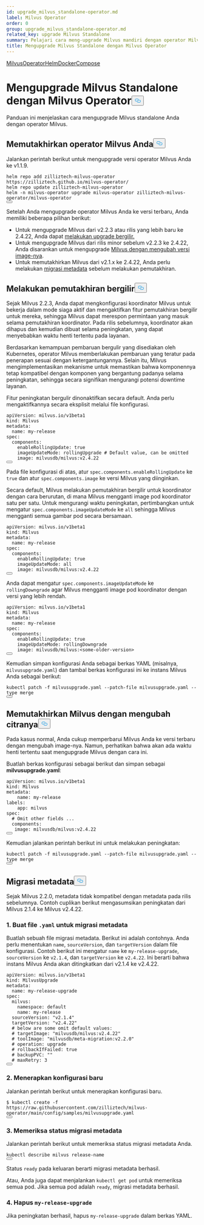 ```yaml
---
id: upgrade_milvus_standalone-operator.md
label: Milvus Operator
order: 0
group: upgrade_milvus_standalone-operator.md
related_key: upgrade Milvus Standalone
summary: Pelajari cara meng-upgrade Milvus mandiri dengan operator Milvus.
title: Mengupgrade Milvus Standalone dengan Milvus Operator
---
```

<div class="tab-wrapper"><a href="/docs/id/upgrade_milvus_standalone-operator.md" class='active '>Milvus</a><a href="/docs/id/upgrade_milvus_standalone-helm.md" class=''>OperatorHelmDocker</a><a href="/docs/id/upgrade_milvus_standalone-docker.md" class=''>Compose</a></div>
<h1 id="Upgrade-Milvus-Standalone-with-Milvus-Operator" class="common-anchor-header">Mengupgrade Milvus Standalone dengan Milvus Operator<button data-href="#Upgrade-Milvus-Standalone-with-Milvus-Operator" class="anchor-icon" translate="no">
      <svg translate="no"
        aria-hidden="true"
        focusable="false"
        height="20"
        version="1.1"
        viewBox="0 0 16 16"
        width="16"
      >
        <path
          fill="#0092E4"
          fill-rule="evenodd"
          d="M4 9h1v1H4c-1.5 0-3-1.69-3-3.5S2.55 3 4 3h4c1.45 0 3 1.69 3 3.5 0 1.41-.91 2.72-2 3.25V8.59c.58-.45 1-1.27 1-2.09C10 5.22 8.98 4 8 4H4c-.98 0-2 1.22-2 2.5S3 9 4 9zm9-3h-1v1h1c1 0 2 1.22 2 2.5S13.98 12 13 12H9c-.98 0-2-1.22-2-2.5 0-.83.42-1.64 1-2.09V6.25c-1.09.53-2 1.84-2 3.25C6 11.31 7.55 13 9 13h4c1.45 0 3-1.69 3-3.5S14.5 6 13 6z"
        ></path>
      </svg>
    </button></h1><p>Panduan ini menjelaskan cara mengupgrade Milvus standalone Anda dengan operator Milvus.</p>
<h2 id="Upgrade-your-Milvus-operator" class="common-anchor-header">Memutakhirkan operator Milvus Anda<button data-href="#Upgrade-your-Milvus-operator" class="anchor-icon" translate="no">
      <svg translate="no"
        aria-hidden="true"
        focusable="false"
        height="20"
        version="1.1"
        viewBox="0 0 16 16"
        width="16"
      >
        <path
          fill="#0092E4"
          fill-rule="evenodd"
          d="M4 9h1v1H4c-1.5 0-3-1.69-3-3.5S2.55 3 4 3h4c1.45 0 3 1.69 3 3.5 0 1.41-.91 2.72-2 3.25V8.59c.58-.45 1-1.27 1-2.09C10 5.22 8.98 4 8 4H4c-.98 0-2 1.22-2 2.5S3 9 4 9zm9-3h-1v1h1c1 0 2 1.22 2 2.5S13.98 12 13 12H9c-.98 0-2-1.22-2-2.5 0-.83.42-1.64 1-2.09V6.25c-1.09.53-2 1.84-2 3.25C6 11.31 7.55 13 9 13h4c1.45 0 3-1.69 3-3.5S14.5 6 13 6z"
        ></path>
      </svg>
    </button></h2><p>Jalankan perintah berikut untuk mengupgrade versi operator Milvus Anda ke v1.1.9.</p>
<pre><code translate="no">helm repo <span class="hljs-keyword">add</span> zilliztech-milvus-<span class="hljs-keyword">operator</span> https:<span class="hljs-comment">//zilliztech.github.io/milvus-operator/</span>
helm repo update zilliztech-milvus-<span class="hljs-keyword">operator</span>
helm -n milvus-<span class="hljs-keyword">operator</span> upgrade milvus-<span class="hljs-keyword">operator</span> zilliztech-milvus-<span class="hljs-keyword">operator</span>/milvus-<span class="hljs-keyword">operator</span>
<button class="copy-code-btn"></button></code></pre>
<p>Setelah Anda mengupgrade operator Milvus Anda ke versi terbaru, Anda memiliki beberapa pilihan berikut:</p>
<ul>
<li>Untuk mengupgrade Milvus dari v2.2.3 atau rilis yang lebih baru ke 2.4.22, Anda dapat <a href="#Conduct-a-rolling-upgrade">melakukan upgrade bergilir.</a></li>
<li>Untuk mengupgrade Milvus dari rilis minor sebelum v2.2.3 ke 2.4.22, Anda disarankan untuk mengupgrade <a href="#Upgrade-Milvus-by-changing-its-image">Milvus dengan mengubah versi image-nya</a>.</li>
<li>Untuk memutakhirkan Milvus dari v2.1.x ke 2.4.22, Anda perlu melakukan <a href="#Migrate-the-metadata">migrasi metadata</a> sebelum melakukan pemutakhiran.</li>
</ul>
<h2 id="Conduct-a-rolling-upgrade" class="common-anchor-header">Melakukan pemutakhiran bergilir<button data-href="#Conduct-a-rolling-upgrade" class="anchor-icon" translate="no">
      <svg translate="no"
        aria-hidden="true"
        focusable="false"
        height="20"
        version="1.1"
        viewBox="0 0 16 16"
        width="16"
      >
        <path
          fill="#0092E4"
          fill-rule="evenodd"
          d="M4 9h1v1H4c-1.5 0-3-1.69-3-3.5S2.55 3 4 3h4c1.45 0 3 1.69 3 3.5 0 1.41-.91 2.72-2 3.25V8.59c.58-.45 1-1.27 1-2.09C10 5.22 8.98 4 8 4H4c-.98 0-2 1.22-2 2.5S3 9 4 9zm9-3h-1v1h1c1 0 2 1.22 2 2.5S13.98 12 13 12H9c-.98 0-2-1.22-2-2.5 0-.83.42-1.64 1-2.09V6.25c-1.09.53-2 1.84-2 3.25C6 11.31 7.55 13 9 13h4c1.45 0 3-1.69 3-3.5S14.5 6 13 6z"
        ></path>
      </svg>
    </button></h2><p>Sejak Milvus 2.2.3, Anda dapat mengkonfigurasi koordinator Milvus untuk bekerja dalam mode siaga aktif dan mengaktifkan fitur pemutakhiran bergilir untuk mereka, sehingga Milvus dapat merespon permintaan yang masuk selama pemutakhiran koordinator. Pada rilis sebelumnya, koordinator akan dihapus dan kemudian dibuat selama peningkatan, yang dapat menyebabkan waktu henti tertentu pada layanan.</p>
<p>Berdasarkan kemampuan pembaruan bergulir yang disediakan oleh Kubernetes, operator Milvus memberlakukan pembaruan yang teratur pada penerapan sesuai dengan ketergantungannya. Selain itu, Milvus mengimplementasikan mekanisme untuk memastikan bahwa komponennya tetap kompatibel dengan komponen yang bergantung padanya selama peningkatan, sehingga secara signifikan mengurangi potensi downtime layanan.</p>
<p>Fitur peningkatan bergulir dinonaktifkan secara default. Anda perlu mengaktifkannya secara eksplisit melalui file konfigurasi.</p>
<pre><code translate="no" class="language-yaml">apiVersion: milvus.io/v1beta1
kind: Milvus
metadata:
  name: my-release
spec:
  components:
    enableRollingUpdate: <span class="hljs-literal">true</span>
    imageUpdateMode: rollingUpgrade <span class="hljs-comment"># Default value, can be omitted</span>
    image: milvusdb/milvus:v2.4.22
<button class="copy-code-btn"></button></code></pre>
<p>Pada file konfigurasi di atas, atur <code translate="no">spec.components.enableRollingUpdate</code> ke <code translate="no">true</code> dan atur <code translate="no">spec.components.image</code> ke versi Milvus yang diinginkan.</p>
<p>Secara default, Milvus melakukan pemutakhiran bergilir untuk koordinator dengan cara berurutan, di mana Milvus mengganti image pod koordinator satu per satu. Untuk mengurangi waktu peningkatan, pertimbangkan untuk mengatur <code translate="no">spec.components.imageUpdateMode</code> ke <code translate="no">all</code> sehingga Milvus mengganti semua gambar pod secara bersamaan.</p>
<pre><code translate="no" class="language-yaml">apiVersion: milvus.io/v1beta1
kind: Milvus
metadata:
  name: my-release
spec:
  components:
    enableRollingUpdate: <span class="hljs-literal">true</span>
    imageUpdateMode: all
    image: milvusdb/milvus:v2.4.22
<button class="copy-code-btn"></button></code></pre>
<p>Anda dapat mengatur <code translate="no">spec.components.imageUpdateMode</code> ke <code translate="no">rollingDowngrade</code> agar Milvus mengganti image pod koordinator dengan versi yang lebih rendah.</p>
<pre><code translate="no" class="language-yaml">apiVersion: milvus.io/v1beta1
kind: Milvus
metadata:
  name: my-release
spec:
  components:
    enableRollingUpdate: <span class="hljs-literal">true</span>
    imageUpdateMode: rollingDowngrade
    image: milvusdb/milvus:&lt;some-older-version&gt;
<button class="copy-code-btn"></button></code></pre>
<p>Kemudian simpan konfigurasi Anda sebagai berkas YAML (misalnya, <code translate="no">milvusupgrade.yaml</code>) dan tambal berkas konfigurasi ini ke instans Milvus Anda sebagai berikut:</p>
<pre><code translate="no" class="language-shell">kubectl patch -f milvusupgrade.yaml --patch-file milvusupgrade.yaml --<span class="hljs-built_in">type</span> merge 
<button class="copy-code-btn"></button></code></pre>
<h2 id="Upgrade-Milvus-by-changing-its-image" class="common-anchor-header">Memutakhirkan Milvus dengan mengubah citranya<button data-href="#Upgrade-Milvus-by-changing-its-image" class="anchor-icon" translate="no">
      <svg translate="no"
        aria-hidden="true"
        focusable="false"
        height="20"
        version="1.1"
        viewBox="0 0 16 16"
        width="16"
      >
        <path
          fill="#0092E4"
          fill-rule="evenodd"
          d="M4 9h1v1H4c-1.5 0-3-1.69-3-3.5S2.55 3 4 3h4c1.45 0 3 1.69 3 3.5 0 1.41-.91 2.72-2 3.25V8.59c.58-.45 1-1.27 1-2.09C10 5.22 8.98 4 8 4H4c-.98 0-2 1.22-2 2.5S3 9 4 9zm9-3h-1v1h1c1 0 2 1.22 2 2.5S13.98 12 13 12H9c-.98 0-2-1.22-2-2.5 0-.83.42-1.64 1-2.09V6.25c-1.09.53-2 1.84-2 3.25C6 11.31 7.55 13 9 13h4c1.45 0 3-1.69 3-3.5S14.5 6 13 6z"
        ></path>
      </svg>
    </button></h2><p>Pada kasus normal, Anda cukup memperbarui Milvus Anda ke versi terbaru dengan mengubah image-nya. Namun, perhatikan bahwa akan ada waktu henti tertentu saat mengupgrade Milvus dengan cara ini.</p>
<p>Buatlah berkas konfigurasi sebagai berikut dan simpan sebagai <strong>milvusupgrade.yaml</strong>:</p>
<pre><code translate="no" class="language-yaml">apiVersion: milvus.io/v1beta1
kind: Milvus
metadata:
    name: my-release
labels:
    app: milvus
spec:
  <span class="hljs-comment"># Omit other fields ...</span>
  components:
   image: milvusdb/milvus:v2.4.22
<button class="copy-code-btn"></button></code></pre>
<p>Kemudian jalankan perintah berikut ini untuk melakukan peningkatan:</p>
<pre><code translate="no" class="language-shell">kubectl patch -f milvusupgrade.yaml --patch-file milvusupgrade.yaml --<span class="hljs-built_in">type</span> merge
<button class="copy-code-btn"></button></code></pre>
<h2 id="Migrate-the-metadata" class="common-anchor-header">Migrasi metadata<button data-href="#Migrate-the-metadata" class="anchor-icon" translate="no">
      <svg translate="no"
        aria-hidden="true"
        focusable="false"
        height="20"
        version="1.1"
        viewBox="0 0 16 16"
        width="16"
      >
        <path
          fill="#0092E4"
          fill-rule="evenodd"
          d="M4 9h1v1H4c-1.5 0-3-1.69-3-3.5S2.55 3 4 3h4c1.45 0 3 1.69 3 3.5 0 1.41-.91 2.72-2 3.25V8.59c.58-.45 1-1.27 1-2.09C10 5.22 8.98 4 8 4H4c-.98 0-2 1.22-2 2.5S3 9 4 9zm9-3h-1v1h1c1 0 2 1.22 2 2.5S13.98 12 13 12H9c-.98 0-2-1.22-2-2.5 0-.83.42-1.64 1-2.09V6.25c-1.09.53-2 1.84-2 3.25C6 11.31 7.55 13 9 13h4c1.45 0 3-1.69 3-3.5S14.5 6 13 6z"
        ></path>
      </svg>
    </button></h2><p>Sejak Milvus 2.2.0, metadata tidak kompatibel dengan metadata pada rilis sebelumnya. Contoh cuplikan berikut mengasumsikan peningkatan dari Milvus 2.1.4 ke Milvus v2.4.22.</p>
<h3 id="1-Create-a-yaml-file-for-metadata-migration" class="common-anchor-header">1. Buat file <code translate="no">.yaml</code> untuk migrasi metadata</h3><p>Buatlah sebuah file migrasi metadata. Berikut ini adalah contohnya. Anda perlu menentukan <code translate="no">name</code>, <code translate="no">sourceVersion</code>, dan <code translate="no">targetVersion</code> dalam file konfigurasi. Contoh berikut ini mengatur <code translate="no">name</code> ke <code translate="no">my-release-upgrade</code>, <code translate="no">sourceVersion</code> ke <code translate="no">v2.1.4</code>, dan <code translate="no">targetVersion</code> ke <code translate="no">v2.4.22</code>. Ini berarti bahwa instans Milvus Anda akan ditingkatkan dari v2.1.4 ke v2.4.22.</p>
<pre><code translate="no">apiVersion: milvus.io/v1beta1
kind: MilvusUpgrade
metadata:
  name: my-release-upgrade
spec:
  milvus:
    namespace: default
    name: my-release
  sourceVersion: <span class="hljs-string">&quot;v2.1.4&quot;</span>
  targetVersion: <span class="hljs-string">&quot;v2.4.22&quot;</span>
  <span class="hljs-comment"># below are some omit default values:</span>
  <span class="hljs-comment"># targetImage: &quot;milvusdb/milvus:v2.4.22&quot;</span>
  <span class="hljs-comment"># toolImage: &quot;milvusdb/meta-migration:v2.2.0&quot;</span>
  <span class="hljs-comment"># operation: upgrade</span>
  <span class="hljs-comment"># rollbackIfFailed: true</span>
  <span class="hljs-comment"># backupPVC: &quot;&quot;</span>
  <span class="hljs-comment"># maxRetry: 3</span>
<button class="copy-code-btn"></button></code></pre>
<h3 id="2-Apply-the-new-configuration" class="common-anchor-header">2. Menerapkan konfigurasi baru</h3><p>Jalankan perintah berikut untuk menerapkan konfigurasi baru.</p>
<pre><code translate="no">$ kubectl create -f <span class="hljs-attr">https</span>:<span class="hljs-comment">//raw.githubusercontent.com/zilliztech/milvus-operator/main/config/samples/milvusupgrade.yaml</span>
<button class="copy-code-btn"></button></code></pre>
<h3 id="3-Check-the-status-of-metadata-migration" class="common-anchor-header">3. Memeriksa status migrasi metadata</h3><p>Jalankan perintah berikut untuk memeriksa status migrasi metadata Anda.</p>
<pre><code translate="no">kubectl describe milvus release-name
<button class="copy-code-btn"></button></code></pre>
<p>Status <code translate="no">ready</code> pada keluaran berarti migrasi metadata berhasil.</p>
<p>Atau, Anda juga dapat menjalankan <code translate="no">kubectl get pod</code> untuk memeriksa semua pod. Jika semua pod adalah <code translate="no">ready</code>, migrasi metadata berhasil.</p>
<h3 id="4-Delete-my-release-upgrade" class="common-anchor-header">4. Hapus <code translate="no">my-release-upgrade</code></h3><p>Jika peningkatan berhasil, hapus <code translate="no">my-release-upgrade</code> dalam berkas YAML.</p>
